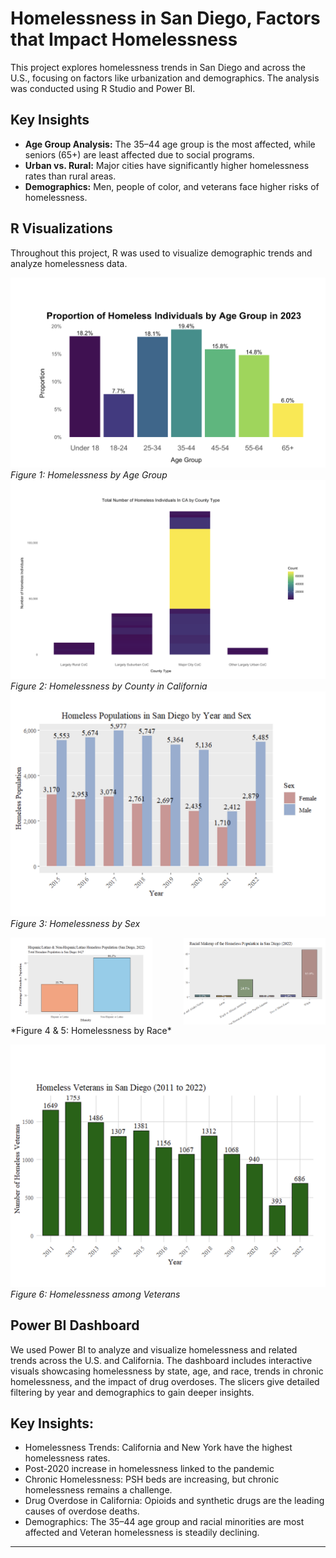 # Homelessness in San Diego, Factors that Impact Homelessness

This project explores homelessness trends in San Diego and across the U.S., focusing on factors like urbanization and demographics. The analysis was conducted using R Studio and Power BI.

## Key Insights
- **Age Group Analysis:** The 35–44 age group is the most affected, while seniors (65+) are least affected due to social programs.
- **Urban vs. Rural:** Major cities have significantly higher homelessness rates than rural areas.
- **Demographics:** Men, people of color, and veterans face higher risks of homelessness.

## R Visualizations
Throughout this project, R was used to visualize demographic trends and analyze homelessness data.

![Homelessness by Age Group](https://github.com/Riyashab/Homelessness-/blob/main/homelessness%20by%20age.png)
*Figure 1: Homelessness by Age Group*
![Homelessness by CA County](https://github.com/Riyashab/Homelessness-/blob/main/homelessness%20by%20county.png)
*Figure 2: Homelessness by County in California*
![Homelesssness by Sex](https://github.com/Riyashab/Homelessness-/blob/main/homelessness%20by%20sex.png)
*Figure 3: Homelessness by Sex*
<div style="display: flex; align-items: center; justify-content: space-between;">
  <img src="https://raw.githubusercontent.com/Riyashab/Homelessness-/main/Homelessness%20by%20race%20R.png" alt="Homelessness by Race 1" width="45%">
  <img src="https://raw.githubusercontent.com/Riyashab/Homelessness-/main/race%202.png" alt="Homelessness by Race 2" width="45%">
</div>  
*Figure 4 & 5: Homelessness by Race*

![Homelessness among Veterans](https://raw.githubusercontent.com/Riyashab/Homelessness-/main/veterans.png)  
*Figure 6: Homelessness among Veterans*

## Power BI Dashboard

We used Power BI to analyze and visualize homelessness and related trends across the U.S. and California. The dashboard includes interactive visuals showcasing homelessness by state, age, and race, trends in chronic homelessness, and the impact of drug overdoses. The slicers give detailed filtering by year and demographics to gain deeper insights.

## Key Insights:
- Homelessness Trends: California and New York have the highest homelessness rates.
- Post-2020 increase in homelessness linked to the pandemic
- Chronic Homelessness: PSH beds are increasing, but chronic homelessness remains a challenge.
- Drug Overdose in California: Opioids and synthetic drugs are the leading causes of overdose deaths.
- Demographics: The 	35–44 age group and racial minorities are most affected and Veteran homelessness is steadily declining.



---

